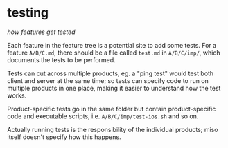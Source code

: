 # testing
*how features get tested*

Each feature in the feature tree is a potential site to add some tests. For a feature `A/B/C.md`, there should be a file called `test.md` in `A/B/C/imp/`, which documents the tests to be performed.

Tests can cut across multiple products, eg. a "ping test" would test both client and server at the same time; so tests can specify code to run on multiple products in one place, making it easier to understand how the test works.

Product-specific tests go in the same folder but contain product-specific code and executable scripts, i.e. `A/B/C/imp/test-ios.sh` and so on.

Actually running tests is the responsibility of the individual products; miso itself doesn't specify how this happens.